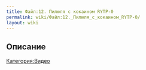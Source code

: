 ```yaml
---
title: Файл:12. Пилюля с кокаином RYTP-0
permalink: wiki/Файл:12._Пилюля_с_кокаином_RYTP-0/
layout: wiki
---
```


## Описание

[Категория:Видео](Категория:Видео "wikilink")
